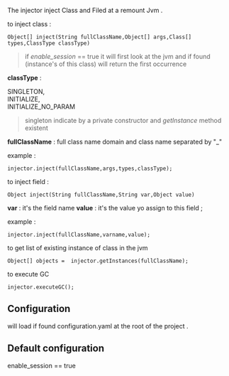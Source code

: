 The injector inject Class and Filed at a remount Jvm  .

to inject class :

    Object[] inject(String fullClassName,Object[] args,Class[] types,ClassType classType)

> if *enable_session* == true  it will first look at the jvm and if
> found (instance's  of this class) will return the first occurrence

 

**classType** :

SINGLETON,  
INITIALIZE,  
INITIALIZE_NO_PARAM

> singleton indicate by a private constructor and *getInstance* method  existent


**fullClassName** :
full class name domain and class name separated by "_" 

example :

    injector.inject(fullClassName,args,types,classType);

to inject field :

    Object inject(String fullClassName,String var,Object value)

**var** : it's the field name
**value** : it's the value yo assign to this field ; 

example :

    injector.inject(fullClassName,varname,value);

to get list of existing instance of class in the jvm 

    Object[] objects =  injector.getInstances(fullClassName);

to execute GC 

    injector.executeGC();


## Configuration

will load if found configuration.yaml at the root of the project .

## Default configuration
enable_session == true
